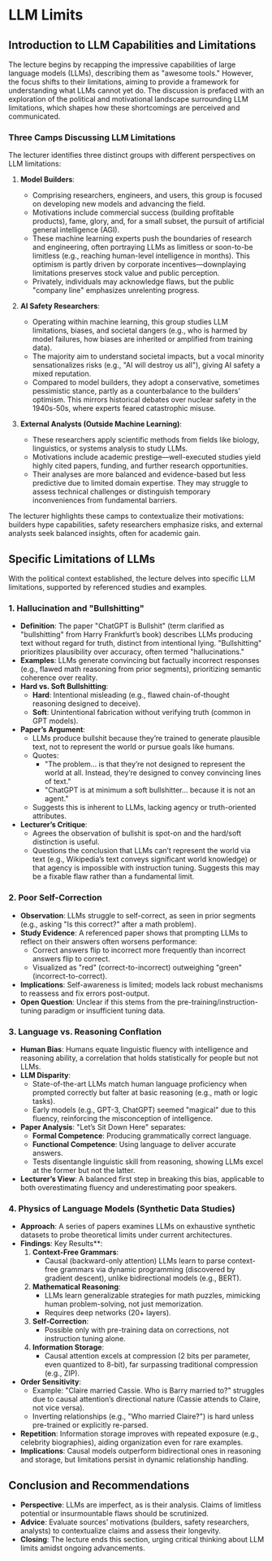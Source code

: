 # LLM Limits

## Introduction to LLM Capabilities and Limitations
The lecture begins by recapping the impressive capabilities of large language models (LLMs), describing them as "awesome tools." However, the focus shifts to their limitations, aiming to provide a framework for understanding what LLMs cannot yet do. The discussion is prefaced with an exploration of the political and motivational landscape surrounding LLM limitations, which shapes how these shortcomings are perceived and communicated.

### Three Camps Discussing LLM Limitations
The lecturer identifies three distinct groups with different perspectives on LLM limitations:
1. **Model Builders**:
   - Comprising researchers, engineers, and users, this group is focused on developing new models and advancing the field.
   - Motivations include commercial success (building profitable products), fame, glory, and, for a small subset, the pursuit of artificial general intelligence (AGI).
   - These machine learning experts push the boundaries of research and engineering, often portraying LLMs as limitless or soon-to-be limitless (e.g., reaching human-level intelligence in months). This optimism is partly driven by corporate incentives—downplaying limitations preserves stock value and public perception.
   - Privately, individuals may acknowledge flaws, but the public "company line" emphasizes unrelenting progress.

2. **AI Safety Researchers**:
   - Operating within machine learning, this group studies LLM limitations, biases, and societal dangers (e.g., who is harmed by model failures, how biases are inherited or amplified from training data).
   - The majority aim to understand societal impacts, but a vocal minority sensationalizes risks (e.g., "AI will destroy us all"), giving AI safety a mixed reputation.
   - Compared to model builders, they adopt a conservative, sometimes pessimistic stance, partly as a counterbalance to the builders’ optimism. This mirrors historical debates over nuclear safety in the 1940s-50s, where experts feared catastrophic misuse.

3. **External Analysts (Outside Machine Learning)**:
   - These researchers apply scientific methods from fields like biology, linguistics, or systems analysis to study LLMs.
   - Motivations include academic prestige—well-executed studies yield highly cited papers, funding, and further research opportunities.
   - Their analyses are more balanced and evidence-based but less predictive due to limited domain expertise. They may struggle to assess technical challenges or distinguish temporary inconveniences from fundamental barriers.

The lecturer highlights these camps to contextualize their motivations: builders hype capabilities, safety researchers emphasize risks, and external analysts seek balanced insights, often for academic gain.

## Specific Limitations of LLMs
With the political context established, the lecture delves into specific LLM limitations, supported by referenced studies and examples.

### 1. Hallucination and "Bullshitting"
- **Definition**: The paper "ChatGPT is Bullshit" (term clarified as "bullshitting" from Harry Frankfurt’s book) describes LLMs producing text without regard for truth, distinct from intentional lying. "Bullshitting" prioritizes plausibility over accuracy, often termed "hallucinations."
- **Examples**: LLMs generate convincing but factually incorrect responses (e.g., flawed math reasoning from prior segments), prioritizing semantic coherence over reality.
- **Hard vs. Soft Bullshitting**:
  - **Hard**: Intentional misleading (e.g., flawed chain-of-thought reasoning designed to deceive).
  - **Soft**: Unintentional fabrication without verifying truth (common in GPT models).
- **Paper’s Argument**:
  - LLMs produce bullshit because they’re trained to generate plausible text, not to represent the world or pursue goals like humans.
  - Quotes:
    - "The problem… is that they’re not designed to represent the world at all. Instead, they’re designed to convey convincing lines of text."
    - "ChatGPT is at minimum a soft bullshitter… because it is not an agent."
  - Suggests this is inherent to LLMs, lacking agency or truth-oriented attributes.
- **Lecturer’s Critique**:
  - Agrees the observation of bullshit is spot-on and the hard/soft distinction is useful.
  - Questions the conclusion that LLMs can’t represent the world via text (e.g., Wikipedia’s text conveys significant world knowledge) or that agency is impossible with instruction tuning. Suggests this may be a fixable flaw rather than a fundamental limit.

### 2. Poor Self-Correction
- **Observation**: LLMs struggle to self-correct, as seen in prior segments (e.g., asking "Is this correct?" after a math problem).
- **Study Evidence**: A referenced paper shows that prompting LLMs to reflect on their answers often worsens performance:
  - Correct answers flip to incorrect more frequently than incorrect answers flip to correct.
  - Visualized as "red" (correct-to-incorrect) outweighing "green" (incorrect-to-correct).
- **Implications**: Self-awareness is limited; models lack robust mechanisms to reassess and fix errors post-output.
- **Open Question**: Unclear if this stems from the pre-training/instruction-tuning paradigm or insufficient tuning data.

### 3. Language vs. Reasoning Conflation
- **Human Bias**: Humans equate linguistic fluency with intelligence and reasoning ability, a correlation that holds statistically for people but not LLMs.
- **LLM Disparity**:
  - State-of-the-art LLMs match human language proficiency when prompted correctly but falter at basic reasoning (e.g., math or logic tasks).
  - Early models (e.g., GPT-3, ChatGPT) seemed "magical" due to this fluency, reinforcing the misconception of intelligence.
- **Paper Analysis**: "Let’s Sit Down Here" separates:
  - **Formal Competence**: Producing grammatically correct language.
  - **Functional Competence**: Using language to deliver accurate answers.
  - Tests disentangle linguistic skill from reasoning, showing LLMs excel at the former but not the latter.
- **Lecturer’s View**: A balanced first step in breaking this bias, applicable to both overestimating fluency and underestimating poor speakers.

### 4. Physics of Language Models (Synthetic Data Studies)
- **Approach**: A series of papers examines LLMs on exhaustive synthetic datasets to probe theoretical limits under current architectures.
- **Findings**: Key Results**:
  1. **Context-Free Grammars**:
     - Causal (backward-only attention) LLMs learn to parse context-free grammars via dynamic programming (discovered by gradient descent), unlike bidirectional models (e.g., BERT).
  2. **Mathematical Reasoning**:
     - LLMs learn generalizable strategies for math puzzles, mimicking human problem-solving, not just memorization.
     - Requires deep networks (20+ layers).
  3. **Self-Correction**:
     - Possible only with pre-training data on corrections, not instruction tuning alone.
  4. **Information Storage**:
     - Causal attention excels at compression ($2$ bits per parameter, even quantized to 8-bit), far surpassing traditional compression (e.g., ZIP).
- **Order Sensitivity**:
  - Example: "Claire married Cassie. Who is Barry married to?" struggles due to causal attention’s directional nature (Cassie attends to Claire, not vice versa).
  - Inverting relationships (e.g., "Who married Claire?") is hard unless pre-trained or explicitly re-parsed.
- **Repetition**: Information storage improves with repeated exposure (e.g., celebrity biographies), aiding organization even for rare examples.
- **Implications**: Causal models outperform bidirectional ones in reasoning and storage, but limitations persist in dynamic relationship handling.

## Conclusion and Recommendations
- **Perspective**: LLMs are imperfect, as is their analysis. Claims of limitless potential or insurmountable flaws should be scrutinized.
- **Advice**: Evaluate sources’ motivations (builders, safety researchers, analysts) to contextualize claims and assess their longevity.
- **Closing**: The lecture ends this section, urging critical thinking about LLM limits amidst ongoing advancements.
